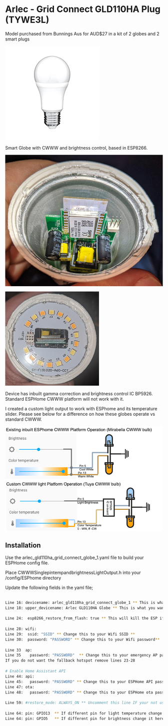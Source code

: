 # Arlec - Grid Connect GLD110HA Plug (TYWE3L)
Model purchased from Bunnings Aus for AUD$27 in a kit of 2 globes and 2 smart plugs

![Image](./images/device.jpg?raw=true)

Smart Globe with CWWW and brightness control, based in ESP8266.

![Image](./images/globe_inside.jpg?raw=true)

![Image](./images/globe_ledarray.jpg?raw=true)

Device has inbuilt gamma correction and brightness control IC BP5926. Standard ESPHome CWWW platform will not work with it.

I created a custom light output to work with ESPhome and its temperature slider. Please see below for a difference on how these globes operate vs standard CWWW.

![Image](./images/CustomLightWork.png?raw=true)


## Installation

Use the arlec_gld110ha_grid_connect_globe_1.yaml file to build your ESPHome config file.

Place CWWWSinglepintempandbrightnessLightOutput.h into your /config/ESPhome directory

Update the following fields in the yaml file;
```bash

Line 16: devicename: arlec_gld110ha_grid_connect_globe_1 ** This is what you want to call your ESPHome node **
Line 18: upper_devicename: Arlec GLD110HA Globe ** This is what you want to call your ESPHome node **

Line 24:  esp8266_restore_from_flash: true ** This will kill the ESP if your using it for high occurance changes (Disco mode) with this enabled, see https://esphome.io/components/esphome.html#esphome-esp8266-restore-from-flash **

Line 28: wifi:
Line 29:  ssid: "SSID" ** Change this to your Wifi SSID **
Line 30:  password: "PASSWORD" ** Change this to your Wifi password**

Line 33  ap:
Line 35    password: "PASSWORD"  ** Change this to your emergency AP password**
If you do not want the fallback hotspot remove lines 23-28

# Enable Home Assistant API
Line 44: api:
Line 45:   password: "PASSWORD" ** Change this to your ESPHome API password**
Line 47: ota:
Line 48:   password: "PASSWORD" ** Change this to your ESPHome ota password**

Line 59: #restore_mode: ALWAYS_ON ** Uncomment this line IF your not using the restore from flash, otherwise when you turn the light on it won't turn the LED on. **

Line 64: pin: GPIO13  ** If different pin for light temperature change it here **
Line 64: pin: GPIO5   ** If different pin for brightness change it here **

```